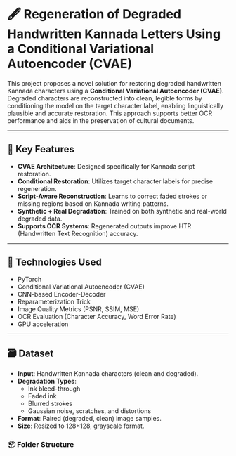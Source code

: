 # 🖋️ Regeneration of Degraded Handwritten Kannada Letters Using a Conditional Variational Autoencoder (CVAE)

This project proposes a novel solution for restoring degraded handwritten Kannada characters using a **Conditional Variational Autoencoder (CVAE)**. Degraded characters are reconstructed into clean, legible forms by conditioning the model on the target character label, enabling linguistically plausible and accurate restoration. This approach supports better OCR performance and aids in the preservation of cultural documents.

---

## 📌 Key Features

- **CVAE Architecture**: Designed specifically for Kannada script restoration.
- **Conditional Restoration**: Utilizes target character labels for precise regeneration.
- **Script-Aware Reconstruction**: Learns to correct faded strokes or missing regions based on Kannada writing patterns.
- **Synthetic + Real Degradation**: Trained on both synthetic and real-world degraded data.
- **Supports OCR Systems**: Regenerated outputs improve HTR (Handwritten Text Recognition) accuracy.

---

## 🧠 Technologies Used

- PyTorch
- Conditional Variational Autoencoder (CVAE)
- CNN-based Encoder-Decoder
- Reparameterization Trick
- Image Quality Metrics (PSNR, SSIM, MSE)
- OCR Evaluation (Character Accuracy, Word Error Rate)
- GPU acceleration

---

## 🗃️ Dataset

- **Input**: Handwritten Kannada characters (clean and degraded).
- **Degradation Types**: 
  - Ink bleed-through
  - Faded ink
  - Blurred strokes
  - Gaussian noise, scratches, and distortions
- **Format**: Paired (degraded, clean) image samples.
- **Size**: Resized to 128×128, grayscale format.

### 📦 Folder Structure

